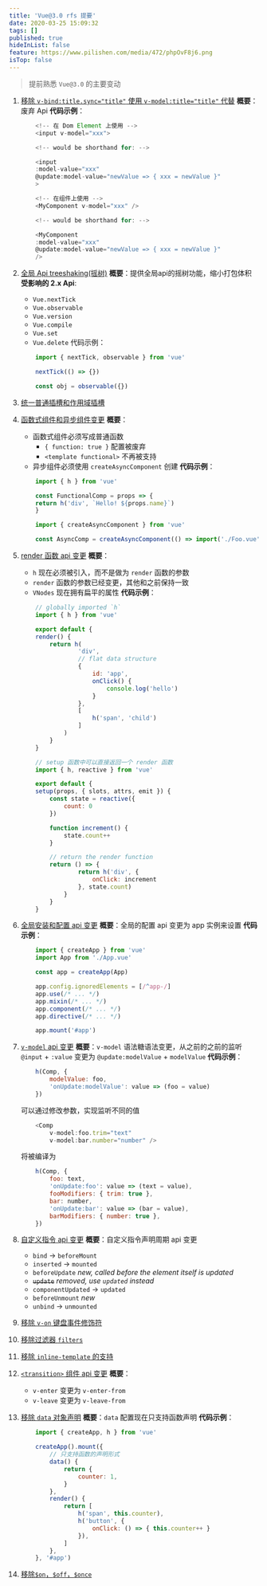 ```yaml
---
title: 'Vue@3.0 rfs 提要'
date: 2020-03-25 15:09:32
tags: []
published: true
hideInList: false
feature: https://www.pilishen.com/media/472/phpOvF8j6.png
isTop: false
---
```

> 提前熟悉 `Vue@3.0` 的主要变动

1. [移除 `v-bind:title.sync="title"` 使用 `v-model:title="title"` 代替](https://github.com/vuejs/rfcs/blob/master/active-rfcs/0005-replace-v-bind-sync-with-v-model-argument.md)
    **概要**：废弃 Api
    **代码示例**：
    ```javascript
        <!-- 在 Dom Element 上使用 -->
        <input v-model="xxx">

        <!-- would be shorthand for: -->

        <input
        :model-value="xxx"
        @update:model-value="newValue => { xxx = newValue }"
        >
    ```
    ```javascript
        <!-- 在组件上使用 -->
        <MyComponent v-model="xxx" />

        <!-- would be shorthand for: -->

        <MyComponent
        :model-value="xxx"
        @update:model-value="newValue => { xxx = newValue }"
        />
    ```
2. [全局 Api treeshaking(摇树)](https://github.com/vuejs/rfcs/blob/treeshaking/active-rfcs/0000-global-api-treeshaking.md)
    **概要**：提供全局api的摇树功能，缩小打包体积
    **受影响的 2.x Api**:
    - `Vue.nextTick`
    - `Vue.observable`
    - `Vue.version`
    - `Vue.compile`
    - `Vue.set`
    - `Vue.delete`
    代码示例：
    ```javascript
        import { nextTick, observable } from 'vue'

        nextTick(() => {})

        const obj = observable({})
    ```
3. [统一普通插槽和作用域插槽](https://github.com/vuejs/rfcs/blob/slots-unification/active-rfcs/0006-slots-unification.md)
4. [函数式组件和异步组件变更](https://github.com/vuejs/rfcs/blob/functional-async-api-change/active-rfcs/0007-functional-async-api-change.md)
    **概要**：
    - 函数式组件必须写成普通函数
        - `{ function: true }` 配置被废弃
        - `<template functional>` 不再被支持
    - 异步组件必须使用 `createAsyncComponent` 创建
    **代码示例**：
    ```javascript
        import { h } from 'vue'

        const FunctionalComp = props => {
        return h('div', `Hello! ${props.name}`)
        }
    ```

    ```javascript
        import { createAsyncComponent } from 'vue'

        const AsyncComp = createAsyncComponent(() => import('./Foo.vue'))
    ```
5. [render 函数 api 变更](https://github.com/vuejs/rfcs/blob/render-fn-api-change/active-rfcs/0008-render-function-api-change.md)
    **概要**：
    - `h` 现在必须被引入，而不是做为 `render` 函数的参数
    - `render` 函数的参数已经变更，其他和之前保持一致
    - `VNodes` 现在拥有扁平的属性
    **代码示例**：
    ```javascript
        // globally imported `h`
        import { h } from 'vue'

        export default {
        render() {
            return h(
                    'div',
                    // flat data structure
                    {
                        id: 'app',
                        onClick() {
                            console.log('hello')
                        }
                    },
                    [
                        h('span', 'child')
                    ]
                )
            }
        }
    ```
    ```javascript
        // setup 函数中可以直接返回一个 render 函数
        import { h, reactive } from 'vue'

        export default {
        setup(props, { slots, attrs, emit }) {
            const state = reactive({
                count: 0
            })

            function increment() {
                state.count++
            }

            // return the render function
            return () => {
                    return h('div', {
                        onClick: increment
                    }, state.count)
                }
            }
        }
    ```
6. [全局安装和配置 api 变更](https://github.com/vuejs/rfcs/pull/29)
    **概要**：全局的配置 api 变更为 app 实例来设置
    **代码示例**：
    ```javascript
        import { createApp } from 'vue'
        import App from './App.vue'

        const app = createApp(App)

        app.config.ignoredElements = [/^app-/]
        app.use(/* ... */)
        app.mixin(/* ... */)
        app.component(/* ... */)
        app.directive(/* ... */)

        app.mount('#app')
    ```
7. [`v-model` api 变更](https://github.com/vuejs/rfcs/blob/master/active-rfcs/0011-v-model-api-change.md)
    **概要**：`v-model` 语法糖语法变更，从之前的之前的监听 `@input` + `:value` 变更为 `@update:modelValue` + `modelValue`
    **代码示例**：
    ```Javascript
        h(Comp, {
            modelValue: foo,
            'onUpdate:modelValue': value => (foo = value)
        })
    ```
    可以通过修改参数，实现监听不同的值
    ```javascript
        <Comp
            v-model:foo.trim="text"
            v-model:bar.number="number" />
    ```
    将被编译为
    ```javascript
        h(Comp, {
            foo: text,
            'onUpdate:foo': value => (text = value),
            fooModifiers: { trim: true },
            bar: number,
            'onUpdate:bar': value => (bar = value),
            barModifiers: { number: true },
        })
    ```
8. [自定义指令 api 变更](https://github.com/vuejs/rfcs/pull/32)
    **概要**：自定义指令声明周期 api 变更
    - `bind` -> `beforeMount`
    - `inserted` -> `mounted`
    - `beforeUpdate` *new, called before the element itself is updated*
    - ~~`update`~~ *removed, use `updated` instead*
    - `componentUpdated` -> `updated`
    - `beforeUnmount` *new*
    - `unbind` -> `unmounted`
9. [移除 `v-on` 键盘事件修饰符](https://github.com/vuejs/rfcs/blob/master/active-rfcs/0014-drop-keycode-support.md)
10. [移除过滤器 `filters`](https://github.com/vuejs/rfcs/pull/97)
11. [移除 `inline-template` 的支持](https://github.com/vuejs/rfcs/blob/master/active-rfcs/0016-remove-inline-templates.md)
12. [`<transition>` 组件 api 变更](https://github.com/vuejs/rfcs/pull/105)
    **概要**：
    - `v-enter` 变更为 `v-enter-from`
    - `v-leave` 变更为 `v-leave-from`
13. [移除 `data` 对象声明](https://github.com/vuejs/rfcs/blob/master/active-rfcs/0019-remove-data-object-declaration.md)
    **概要**：`data` 配置现在只支持函数声明
    **代码示例**：
    ```javascript
        import { createApp, h } from 'vue'

        createApp().mount({
            // 只支持函数的声明形式
            data() {
                return {
                    counter: 1,
                }
            },
            render() {
                return [
                    h('span', this.counter),
                    h('button', {
                        onClick: () => { this.counter++ }
                    }),
                ]
            },
        }, '#app')
    ```
14. [移除`$on`，`$off`，`$once`](https://github.com/vuejs/rfcs/pull/118)
    
